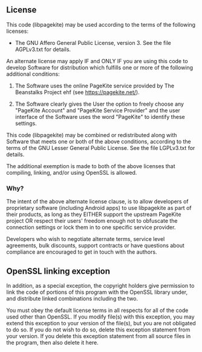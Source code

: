 ## License ##

This code (libpagekite) may be used according to the terms of the following
licenses:

   * The GNU Affero General Public License, version 3.
     See the file AGPLv3.txt for details.

An alternate license may apply IF and ONLY IF you are using this code to
develop Software for distribution which fulfills one or more of the following
additional conditions:

   1. The Software uses the online PageKite service provided by
      The Beanstalks Project ehf (see https://pagekite.net/).

   2. The Software clearly gives the User the option to freely choose
      any "PageKite Account" and "PageKite Service Provider" and the user
      interface of the Software uses the word "PageKite" to identify
      these settings.

This code (libpagekite) may be combined or redistributed along with
Software that meets one or both of the above conditions, according to the
terms of the GNU Lesser General Public License.  See the file LGPLv3.txt
for details.

The additional exemption is made to both of the above licenses that compiling,
linking, and/or using OpenSSL is allowed.


### Why? ###

The intent of the above alternate license clause, is to allow developers of
proprietary software (including Android apps) to use libpagekite as part of
their products, as long as they EITHER support the upstream PageKite project
OR respect their users' freedom enough not to obfuscate the connection
settings or lock them in to one specific service provider.

Developers who wish to negotiate alternate terms, service level agreements,
bulk discounts, support contracts or have questions about compliance are
encouraged to get in touch with the authors.


## OpenSSL linking exception ##

In addition, as a special exception, the copyright holders give permission to
link the code of portions of this program with the OpenSSL library under, and
distribute linked combinations including the two.

You must obey the default license terms in all respects for all of the code
used other than OpenSSL.  If you modify file(s) with this exception, you may
extend this exception to your version of the file(s), but you are not
obligated to do so.  If you do not wish to do so, delete this exception
statement from your version.  If you delete this exception statement from all
source files in the program, then also delete it here.

